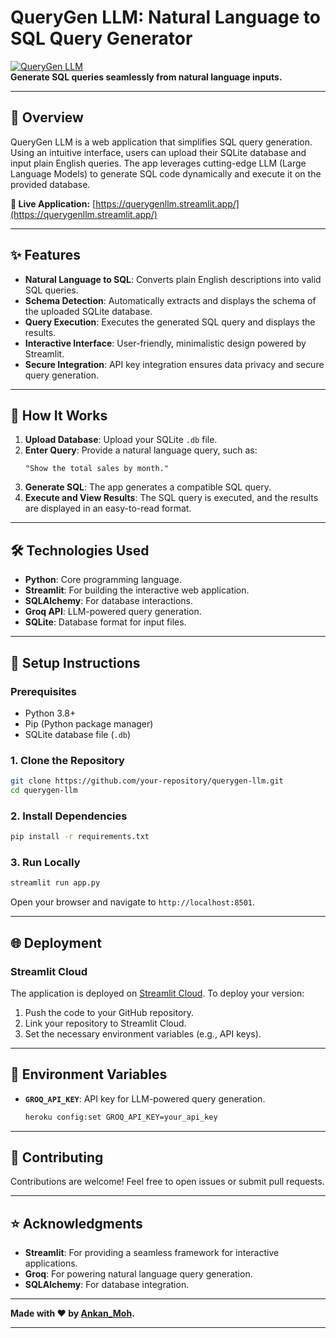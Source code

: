 # **QueryGen LLM: Natural Language to SQL Query Generator**
[![QueryGen LLM](https://img.shields.io/badge/Live%20App-Streamlit-brightgreen)](https://querygenllm.streamlit.app/)  
**Generate SQL queries seamlessly from natural language inputs.**  

---

## 🌟 **Overview**
QueryGen LLM is a web application that simplifies SQL query generation. Using an intuitive interface, users can upload their SQLite database and input plain English queries. The app leverages cutting-edge LLM (Large Language Models) to generate SQL code dynamically and execute it on the provided database.

**🔗 Live Application:** [https://querygenllm.streamlit.app/](https://querygenllm.streamlit.app/)

---

## ✨ **Features**
- **Natural Language to SQL**: Converts plain English descriptions into valid SQL queries.
- **Schema Detection**: Automatically extracts and displays the schema of the uploaded SQLite database.
- **Query Execution**: Executes the generated SQL query and displays the results.
- **Interactive Interface**: User-friendly, minimalistic design powered by Streamlit.
- **Secure Integration**: API key integration ensures data privacy and secure query generation.

---

## 🚀 **How It Works**
1. **Upload Database**: Upload your SQLite `.db` file.
2. **Enter Query**: Provide a natural language query, such as:
   ```
   "Show the total sales by month."
   ```
3. **Generate SQL**: The app generates a compatible SQL query.
4. **Execute and View Results**: The SQL query is executed, and the results are displayed in an easy-to-read format.

---

## 🛠️ **Technologies Used**
- **Python**: Core programming language.
- **Streamlit**: For building the interactive web application.
- **SQLAlchemy**: For database interactions.
- **Groq API**: LLM-powered query generation.
- **SQLite**: Database format for input files.


---

## 📝 **Setup Instructions**
### **Prerequisites**
- Python 3.8+
- Pip (Python package manager)
- SQLite database file (`.db`)

### **1. Clone the Repository**
```bash
git clone https://github.com/your-repository/querygen-llm.git
cd querygen-llm
```

### **2. Install Dependencies**
```bash
pip install -r requirements.txt
```

### **3. Run Locally**
```bash
streamlit run app.py
```
Open your browser and navigate to `http://localhost:8501`.

---

## 🌐 **Deployment**
### **Streamlit Cloud**
The application is deployed on [Streamlit Cloud](https://querygenllm.streamlit.app/). To deploy your version:
1. Push the code to your GitHub repository.
2. Link your repository to Streamlit Cloud.
3. Set the necessary environment variables (e.g., API keys).

---

## 🔐 **Environment Variables**
- **`GROQ_API_KEY`**: API key for LLM-powered query generation.
  ```bash
  heroku config:set GROQ_API_KEY=your_api_key
  ```

---

## 🙌 **Contributing**
Contributions are welcome! Feel free to open issues or submit pull requests.

---

## ⭐ **Acknowledgments**
- **Streamlit**: For providing a seamless framework for interactive applications.
- **Groq**: For powering natural language query generation.
- **SQLAlchemy**: For database integration.

---

**Made with ❤️ by [Ankan_Moh](https://github.com/AnkanMoh).**

---
